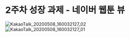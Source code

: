 # 2주차 성장 과제 - 네이버 웹툰 뷰

![KakaoTalk_20200508_160032127_02](https://user-images.githubusercontent.com/63635840/81380091-366b6400-9145-11ea-810d-550a5c8f3d4d.jpg)
![KakaoTalk_20200508_160032127_01](https://user-images.githubusercontent.com/63635840/81380092-379c9100-9145-11ea-90cc-af99555c8034.jpg)
